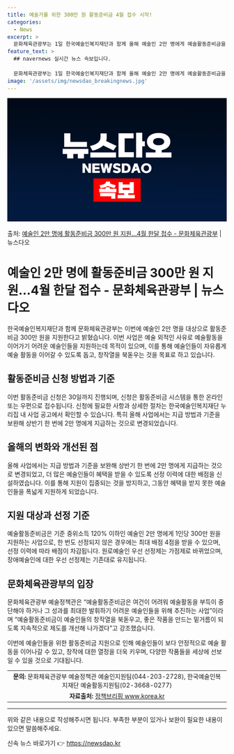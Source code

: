 ```yaml
---
title: 예술가를 위한 300만 원 활동준비금 4월 접수 시작!
categories:
  - News
excerpt: >
  문화체육관광부는 1일 한국예술인복지재단과 함께 올해 예술인 2만 명에게 예술활동준비금을 지원한다고 밝혔다. …
feature_text: >
  ## navernews 실시간 뉴스 속보입니다.

  문화체육관광부는 1일 한국예술인복지재단과 함께 올해 예술인 2만 명에게 예술활동준비금을 지원한다고 밝혔다. …
image: '/assets/img/newsdao_breakingnews.jpg'
---
```


![뉴스다오 속보](/assets/img/newsdao_breakingnews.jpg)

<p>출처: <a href="https://newsdao.kr/3474" rel="dofollow">예술인 2만 명에 활동준비금 300만 원 지원…4월 한달 접수 - 문화체육관광부</a> | 뉴스다오</p>

<h1>예술인 2만 명에 활동준비금 300만 원 지원…4월 한달 접수 - 문화체육관광부 | 뉴스다오</h1>

한국예술인복지재단과 함께 문화체육관광부는 이번에 예술인 2만 명을 대상으로 활동준비금 300만 원을 지원한다고 밝혔습니다. 이번 사업은 예술 외적인 사유로 예술활동을 이어가기 어려운 예술인들을 지원하는데 목적이 있으며, 이를 통해 예술인들이 자유롭게 예술 활동을 이어갈 수 있도록 돕고, 창작열을 북돋우는 것을 목표로 하고 있습니다.

<p data-ke-size="size16"></p>

<h2 data-ke-size="size26">활동준비금 신청 방법과 기준</h2>

이번 활동준비금 신청은 30일까지 진행되며, 신청은 활동준비금 시스템을 통한 온라인 또는 우편으로 접수됩니다. 신청에 필요한 사항과 상세한 절차는 한국예술인복지재단 누리집 내 사업 공고에서 확인할 수 있습니다. 특히 올해 사업에서는 지급 방법과 기준을 보완해 상반기 한 번에 2만 명에게 지급하는 것으로 변경되었습니다.

<p data-ke-size="size16"></p>

<h2 data-ke-size="size26">올해의 변화와 개선된 점</h2>

올해 사업에서는 지급 방법과 기준을 보완해 상반기 한 번에 2만 명에게 지급하는 것으로 변경되었고, 더 많은 예술인들이 혜택을 받을 수 있도록 선정 이력에 대한 배점을 신설하였습니다. 이를 통해 지원이 집중되는 것을 방지하고, 그동안 혜택을 받지 못한 예술인들을 폭넓게 지원하게 되었습니다.

<p data-ke-size="size16"></p>

<h2 data-ke-size="size26">지원 대상과 선정 기준</h2>

예술활동준비금은 기준 중위소득 120% 이하인 예술인 2만 명에게 1인당 300만 원을 지원하는 사업으로, 한 번도 선정되지 않은 경우에는 최대 배점 4점을 받을 수 있으며, 선정 이력에 따라 배점이 차감됩니다. 원로예술인 우선 선정제는 가점제로 바뀌었으며, 장애예술인에 대한 우선 선정제는 기존대로 유지됩니다.

<p data-ke-size="size16"></p>

<h2 data-ke-size="size26">문화체육관광부의 입장</h2>

문화체육관광부 예술정책관은 “예술활동준비금은 여건이 어려워 예술활동을 부득이 중단해야 하거나 그 성과를 최대한 발휘하기 어려운 예술인들을 위해 추진하는 사업”이라며 “예술활동준비금이 예술인들의 창작열을 북돋우고, 좋은 작품을 만드는 밑거름이 되도록 지속적으로 제도를 개선해 나가겠다”고 강조했습니다.

이번에 예술인들을 위한 활동준비금 지원으로 인해 예술인들이 보다 안정적으로 예술 활동을 이어나갈 수 있고, 창작에 대한 열정을 더욱 키우며, 다양한 작품들을 세상에 선보일 수 있을 것으로 기대됩니다.

<p data-ke-size="size16"></p>

<table>
	<tr>
		<td style="text-align: center; height: 17px;"><b>문의:</b> 문화체육관광부 예술정책관 예술인지원팀(044-203-2728), 한국예술인복지재단 예술활동지원팀(02-3668-0277)</td>
	</tr>
	<tr>
		<td style="text-align: center; height: 17px;"><b>자료출처:</b> <a href="https://newsdao.kr/3474">정책브리핑 www.korea.kr</a></td>
	</tr>
</table>
<hr>

위와 같은 내용으로 작성해주시면 됩니다. 부족한 부분이 있거나 보완이 필요한 내용이 있으면 말씀해주세요.  

신속 뉴스 바로가기 👉 <a href="https://newsdao.kr" rel="dofollow">https://newsdao.kr</a>


